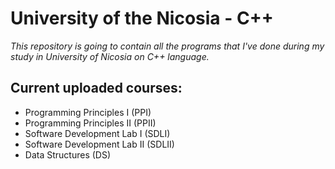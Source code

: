 # University of the Nicosia - C++

_This repository is going to contain all the programs that I've done during my study in University of Nicosia on C++ language._

## Current uploaded courses:
- Programming Principles I (PPI)
- Programming Principles II (PPII)
- Software Development Lab I (SDLI)
- Software Development Lab II (SDLII)
- Data Structures (DS)
